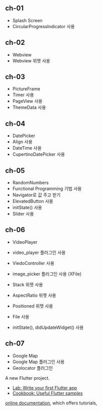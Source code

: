 

## ch-01
- Splash Screen 
- CircularProgressIndicator 사용

## ch-02
- Webview 
- Webview 위젯 사용 


## ch-03
- PictureFrame
- Timer 사용
- PageView 사용
- ThemeData 사용

## ch-04
- DatePicker
- Align 사용 
- DateTime 사용
- CupertinoDatePicker 사용


## ch-05
- RandomNumbers
- Functional Programming 기법 사용 
- Navigator로 값 주고 받기 
- ElevatedButton 사용
- initState() 사용
- Slider 사용

## ch-06
- VideoPlayer 
- video_player 플러그인 사용
- ViedoController 사용
- image_picker 플러그인 사용 (XFile)
- Stack 위젯 사용
- AspectRatio 위젯 사용
- Positioned 위젯 사용 
- File 사용 


- initState(), didUpdateWidget() 사용

## ch-07
- Google Map
- Google Map 플러그인 사용
- Geolocator 플러그인 

A new Flutter project.



- [Lab: Write your first Flutter app](https://flutter.dev/docs/get-started/codelab)
- [Cookbook: Useful Flutter samples](https://flutter.dev/docs/cookbook)

[online documentation](https://flutter.dev/docs), which offers tutorials,

